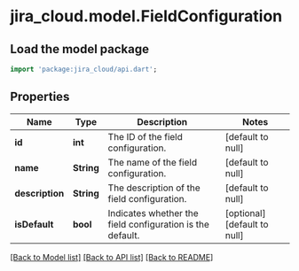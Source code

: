 # jira_cloud.model.FieldConfiguration

## Load the model package
```dart
import 'package:jira_cloud/api.dart';
```

## Properties
Name | Type | Description | Notes
------------ | ------------- | ------------- | -------------
**id** | **int** | The ID of the field configuration. | [default to null]
**name** | **String** | The name of the field configuration. | [default to null]
**description** | **String** | The description of the field configuration. | [default to null]
**isDefault** | **bool** | Indicates whether the field configuration is the default. | [optional] [default to null]

[[Back to Model list]](../README.md#documentation-for-models) [[Back to API list]](../README.md#documentation-for-api-endpoints) [[Back to README]](../README.md)


